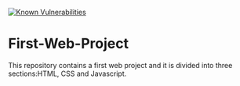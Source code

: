 [![Known Vulnerabilities](https://snyk.io//test/github/SaidWebDev/First-Web-Project/badge.svg?targetFile=node/package.json)](https://snyk.io//test/github/SaidWebDev/First-Web-Project?targetFile=node/package.json)

# First-Web-Project

This repository contains a first web project and it is divided into three sections:HTML, CSS and Javascript.
